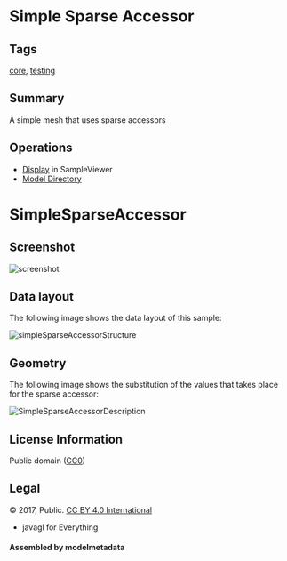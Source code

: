 # Simple Sparse Accessor

## Tags

[core](../../Models-core.md), [testing](../../Models-testing.md)

## Summary

A simple mesh that uses sparse accessors

## Operations

* [Display](https://github.khronos.org/glTF-Sample-Viewer-Release/?model=https://raw.GithubUserContent.com/KhronosGroup/glTF-Sample-Assets/main/./Models/SimpleSparseAccessor/glTF/SimpleSparseAccessor.gltf) in SampleViewer
* [Model Directory](./)

# SimpleSparseAccessor

## Screenshot

![screenshot](screenshot/screenshot.png)

## Data layout

The following image shows the data layout of this sample:

![simpleSparseAccessorStructure](screenshot/simpleSparseAccessorStructure.png)

## Geometry

The following image shows the substitution of the values that takes place for the sparse accessor:

![SimpleSparseAccessorDescription](screenshot/SimpleSparseAccessorDescription.png)

## License Information

Public domain ([CC0](https://creativecommons.org/publicdomain/zero/1.0/))



## Legal

&copy; 2017, Public. [CC BY 4.0 International](https://creativecommons.org/licenses/by/4.0/legalcode)

 - javagl for Everything

#### Assembled by modelmetadata